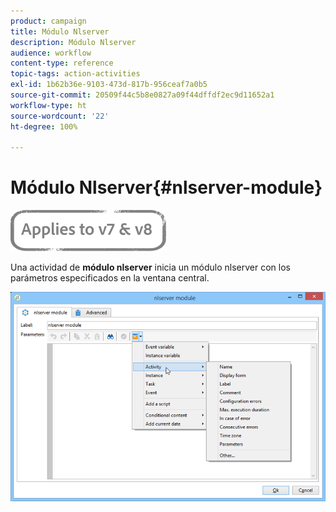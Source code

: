 ```yaml
---
product: campaign
title: Módulo Nlserver
description: Módulo Nlserver
audience: workflow
content-type: reference
topic-tags: action-activities
exl-id: 1b62b36e-9103-473d-817b-956ceaf7a0b5
source-git-commit: 20509f44c5b8e0827a09f44dffdf2ec9d11652a1
workflow-type: ht
source-wordcount: '22'
ht-degree: 100%

---
```


# Módulo Nlserver{#nlserver-module}

![](../../assets/common.svg)

Una actividad de **módulo nlserver** inicia un módulo nlserver con los parámetros especificados en la ventana central.

![](assets/nlserver_module_edit.png)
